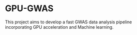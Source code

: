 # GPU-GWAS

This project aims to develop a fast GWAS data analysis pipeline incorporating GPU acceleration and Machine learning.
